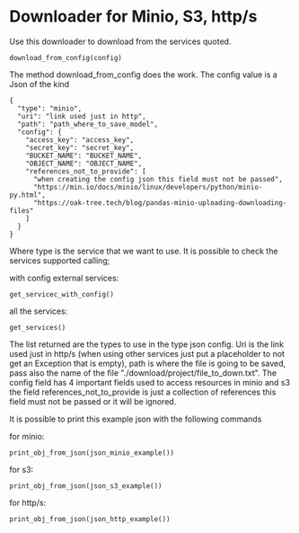 # Downloader for Minio, S3, http/s

Use this downloader to download from the services quoted.

```
download_from_config(config)
```
The method download_from_config does the work. The config value is a Json of the kind 

```
{
  "type": "minio",
  "uri": "link used just in http",
  "path": "path_where_to_save_model",
  "config": {
    "access_key": "access_key",
    "secret_key": "secret_key",
    "BUCKET_NAME": "BUCKET_NAME",
    "OBJECT_NAME": "OBJECT_NAME",
    "references_not_to_provide": [
      "when creating the config json this field must not be passed",
      "https://min.io/docs/minio/linux/developers/python/minio-py.html",
      "https://oak-tree.tech/blog/pandas-minio-uploading-downloading-files"
    ]
  }
}
```
Where type is the service that we want to use.
It is possible to check the services supported calling; 

with config external services:
```
get_servicec_with_config()
```
all the services:

```
get_services()
```
The list returned are the types to use in the type json config.
Uri is the link used just in http/s (when using other services just put a placeholder to not get an Exception that is empty), path is where the file is going to be saved, pass also the name of the file "./download/project/file_to_down.txt". The config field has 4 important fields used to access resources in minio and s3 the field references_not_to_provide is just a collection of references this field must not be passed or it will be ignored. 

It is possible to print this example json with the following commands

for minio:
```
print_obj_from_json(json_minio_example())
```

for s3:
```
print_obj_from_json(json_s3_example())
```

for http/s:

```
print_obj_from_json(json_http_example())

```